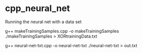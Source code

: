 # cpp_neural_net



Running the neural net with a data set 

g++ makeTrainingSamples.cpp -o makeTrainingSamples
./makeTrainingSamples > XORtrainingData.txt

g++ neural-net-txt.cpp -o neural-net-txt
./neural-net-txt > out.txt

